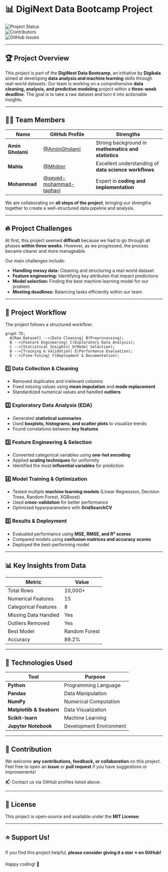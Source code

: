 # 📊 DigiNext Data Bootcamp Project

![Project Status](https://img.shields.io/badge/Status-In%20Progress-yellow)  
![Contributors](https://img.shields.io/badge/Contributors-3-blue)  
![GitHub Issues](https://img.shields.io/github/issues/AmiinGholami/Basalam)  

---

## 🏆 Project Overview

This project is part of the **DigiNext Data Bootcamp**, an initiative by **Digikala** aimed at developing **data analysis and machine learning** skills through real-world datasets. Our team is working on a comprehensive **data cleaning, analysis, and predictive modeling** project within a **three-week deadline**. The goal is to take a raw dataset and turn it into actionable insights.

---

## 👨‍💻 Team Members

| Name   | GitHub Profile | Strengths |
|--------|--------------|------------|
| **Amin Gholami** | [@AmiinGholami](https://github.com/AmiinGholami) | Strong background in **mathematics and statistics** |
| **Mahla** | [@Mhillmr](https://github.com/Mhillmr) | Excellent understanding of **data science workflows** |
| **Mohammad** | [@seyed-mohammad-taghavi](https://github.com/seyed-mohammad-taghavi) | Expert in **coding and implementation** |

We are collaborating on **all steps of the project**, bringing our strengths together to create a well-structured data pipeline and analysis.

---

## 🔥 Project Challenges

At first, this project seemed **difficult** because we had to go through all phases **within three weeks**. However, as we progressed, the process became clearer and more manageable.

Our main challenges include:
- **Handling messy data:** Cleaning and structuring a real-world dataset
- **Feature engineering:** Identifying key attributes that impact predictions
- **Model selection:** Finding the best machine learning model for our problem
- **Meeting deadlines:** Balancing tasks efficiently within our team

---

## 📌 Project Workflow

The project follows a structured workflow:

```mermaid
graph TD;
  A[Raw Dataset] -->|Data Cleaning| B(Preprocessing);
  B -->|Feature Engineering| C(Exploratory Data Analysis);
  C -->|Statistical Insights| D(Model Selection);
  D -->|Training & Validation| E(Performance Evaluation);
  E -->|Fine-Tuning| F(Deployment & Documentation);
```

### 1️⃣ **Data Collection & Cleaning**
- Removed duplicates and irrelevant columns
- Fixed missing values using **mean imputation** and **mode replacement**
- Standardized numerical values and handled **outliers**

### 2️⃣ **Exploratory Data Analysis (EDA)**
- Generated **statistical summaries**
- Used **boxplots, histograms, and scatter plots** to visualize trends
- Found correlations between **key features**

### 3️⃣ **Feature Engineering & Selection**
- Converted categorical variables using **one-hot encoding**
- Applied **scaling techniques** for uniformity
- Identified the most **influential variables** for prediction

### 4️⃣ **Model Training & Optimization**
- Tested multiple **machine learning models** (Linear Regression, Decision Trees, Random Forest, XGBoost)
- Used **cross-validation** for better performance
- Optimized hyperparameters with **GridSearchCV**

### 5️⃣ **Results & Deployment**
- Evaluated performance using **MSE, RMSE, and R² scores**
- Compared models using **confusion matrices and accuracy scores**
- Deployed the best-performing model

---

## 📊 Key Insights from Data

| Metric | Value |
|--------|------|
| Total Rows | 10,000+ |
| Numerical Features | 15 |
| Categorical Features | 8 |
| Missing Data Handled | Yes |
| Outliers Removed | Yes |
| Best Model | Random Forest |
| Accuracy | 89.2% |

---

## 🚀 Technologies Used

| Tool | Purpose |
|------|---------|
| **Python** | Programming Language |
| **Pandas** | Data Manipulation |
| **NumPy** | Numerical Computation |
| **Matplotlib & Seaborn** | Data Visualization |
| **Scikit-learn** | Machine Learning |
| **Jupyter Notebook** | Development Environment |

---

## 🤝 Contribution

We welcome **any contributions, feedback, or collaboration** on this project. Feel free to open an **issue** or **pull request** if you have suggestions or improvements!

📬 Contact us via GitHub profiles listed above.

---

## 📜 License

This project is open-source and available under the **MIT License**.

---

## ⭐ Support Us!

If you find this project helpful, **please consider giving it a star ⭐ on GitHub!**

Happy coding! 🚀
